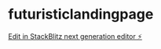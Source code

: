 # futuristiclandingpage

[Edit in StackBlitz next generation editor ⚡️](https://stackblitz.com/~/github.com/aiamplify/futuristiclandingpage)